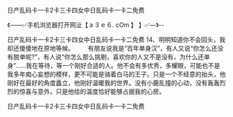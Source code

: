 日产乱码卡一卡2卡三卡四女中日乱码卡一卡二免费

《——✅手机浏览器打开网沚【ａ３ｅ６. cOm 】 】✅—》--

日产乱码卡一卡2卡三卡四女中日乱码卡一卡二免费	14、明明知道你不会回头，我却还傻傻地在原地等候。
　　有朋友说我是“百年单身汉”，有人又说“你怎么还没有脱单呢?”，有人说“你怎么那么挑剔，喜欢你的人又不是没有，为什么还单身”……我在等待，等一个刚好合适的人。他不会有多优秀，多耀眼，可能也不是我多年痴心妄想的模样，更不可能是骑着白马的王子。只是一个不经意的抬头，他刚好在最好的角度矗立，他刚好温暖我的世界。没有小鹿乱撞的心动，没有轰轰烈烈的惊喜与意外，只是他给的温度恰好能够占据我的心房。





日产乱码卡一卡2卡三卡四女中日乱码卡一卡二免费

